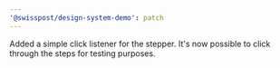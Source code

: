 ```yaml
---
'@swisspost/design-system-demo': patch
---
```


Added a simple click listener for the stepper. It's now possible to click through the steps for testing purposes.

